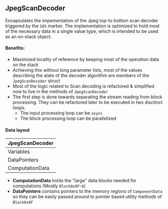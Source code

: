 ﻿## JpegScanDecoder
Encapsulates the impementation of the Jpeg top-to bottom scan decoder triggered by the `SOS` marker. 
The implementation is optimized to hold most of the necessary data in a single value type, which is intended to be used as an on-stack object.

#### Benefits:
- Maximized locality of reference by keeping most of the operation data on the stack
- Achieving this without long parameter lists, most of the values describing the state of the decoder algorithm 
are members of the `JpegScanDecoder` struct
- Most of the logic related to Scan decoding is refactored & simplified now to live in the methods of `JpegScanDecoder`
- The first step is done towards separating the stream reading from block processing. They can be refactored later to be executed in two disctinct loops.
  - The input processing loop can be `async`
  - The block processing loop can be parallelized

#### Data layout

|JpegScanDecoder    |
|-------------------|
|Variables          |
|DataPointers       |
|ComputationData    |

- **ComputationData** holds the "large" data blocks needed for computations (Mostly `Block8x8F`-s)
- **DataPointers** contains pointers to the memory regions of `ComponentData` so they can be easily passed around to pointer based utility methods of `Block8x8F`


